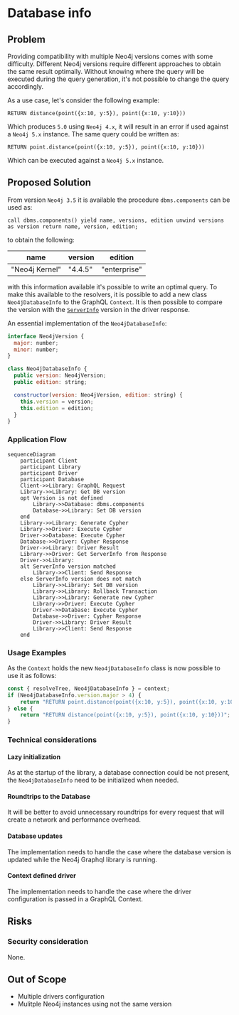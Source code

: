 # Database info

## Problem
Providing compatibility with multiple Neo4j versions comes with some difficulty.
Different Neo4j versions require different approaches to obtain the same result optimally. Without knowing where the query will be executed during the query generation, it's not possible to change the query accordingly.

As a use case, let's consider the following example:
```cypher
RETURN distance(point({x:10, y:5}), point({x:10, y:10}))
```
Which produces `5.0` using `Neo4j 4.x`, it will result in an error if used against a `Neo4j 5.x` instance.
The same query could be written as:
```cypher
RETURN point.distance(point({x:10, y:5}), point({x:10, y:10}))
```
Which can be executed against a `Neo4j 5.x` instance.

## Proposed Solution
From version `Neo4j 3.5` it is available the procedure `dbms.components` can be used as:
```cypher
call dbms.components() yield name, versions, edition unwind versions as version return name, version, edition;
```
to obtain the following:

|  name            |  version         |  edition         |
|  --------------  |  --------------  |  --------------  |
|  "Neo4j Kernel"  |  "4.4.5"         |  "enterprise"    |

with this information available it's possible to write an optimal query.
To make this available to the resolvers, it is possible to add a new class `Neo4jDatabaseInfo` to the GraphQL `Context`. It is then possible to compare the version with the [`ServerInfo`](https://neo4j.com/docs/api/javascript-driver/current/class/lib6/result-summary.js~ServerInfo.html) version in the driver response.

An essential implementation of the `Neo4jDatabaseInfo`: 
```javascript
interface Neo4jVersion {
  major: number;
  minor: number;
}

class Neo4jDatabaseInfo {
  public version: Neo4jVersion;
  public edition: string;

  constructor(version: Neo4jVersion, edition: string) {
    this.version = version;
    this.edition = edition;
  }
}
```

### Application Flow
```mermaid
sequenceDiagram
    participant Client
    participant Library
    participant Driver
    participant Database
    Client->>Library: GraphQL Request
    Library->>Library: Get DB version
    opt Version is not defined
        Library->>Database: dbms.components
        Database->>Library: Set DB version
    end
    Library->>Library: Generate Cypher
    Library->>Driver: Execute Cypher
    Driver->>Database: Execute Cypher
    Database->>Driver: Cypher Response
    Driver->>Library: Driver Result
    Library->>Driver: Get ServerInfo from Response
    Driver->>Library: 
    alt ServerInfo version matched
        Library->>Client: Send Response
    else ServerInfo version does not match
        Library->>Library: Set DB version
        Library->>Library: Rollback Transaction
        Library->>Library: Generate new Cypher
        Library->>Driver: Execute Cypher
        Driver->>Database: Execute Cypher
        Database->>Driver: Cypher Response
        Driver->>Library: Driver Result
        Library->>Client: Send Response
    end
```

### Usage Examples
As the `Context` holds the new `Neo4jDatabaseInfo` class is now possible to use it as follows:

```javascript
const { resolveTree, Neo4jDatabaseInfo } = context;
if (Neo4jDatabaseInfo.version.major > 4) {
    return "RETURN point.distance(point({x:10, y:5}), point({x:10, y:10}))";
} else {
    return "RETURN distance(point({x:10, y:5}), point({x:10, y:10}))";
}
```

### Technical considerations

#### Lazy initialization
As at the startup of the library, a database connection could be not present, the `Neo4jDatabaseInfo` need to be initialized when needed.

#### Roundtrips to the Database
It will be better to avoid unnecessary roundtrips for every request that will create a network and performance overhead.

#### Database updates
The implementation needs to handle the case where the database version is updated while the Neo4j Graphql library is running.

#### Context defined driver
The implementation needs to handle the case where the driver configuration is passed in a GraphQL Context.

## Risks

### Security consideration
None.

## Out of Scope
- Multiple drivers configuration
- Mulitple Neo4j instances using not the same version